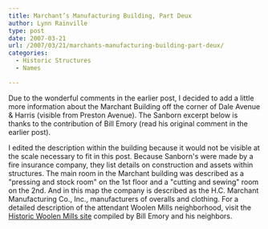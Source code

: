 ```yaml
---
title: Marchant’s Manufacturing Building, Part Deux
author: Lynn Rainville
type: post
date: 2007-03-21
url: /2007/03/21/marchants-manufacturing-building-part-deux/
categories:
  - Historic Structures
  - Names

---
```

Due to the wonderful comments in the earlier post, I decided to add a little more information about the Marchant Building off the corner of Dale Avenue & Harris (visible from Preston Avenue). The Sanborn excerpt below is thanks to the contribution of Bill Emory (read his original comment in the earlier post).

[](http://www.locohistory.org/blog/?attachment_id=84)
  
I edited the description within the building because it would not be visible at the scale necessary to fit in this post. Because Sanborn's were made by a fire insurance company, they list details on construction and assets within structures. The main room in the Marchant building was described as a "pressing and stock room" on the 1st floor and a "cutting and sewing" room on the 2nd. And in this map the company is described as the H.C. Marchant Manufacturing Co., Inc., manufacturers of overalls and clothing. For a detailed description of the attendant Woolen Mills neighborhood, visit the [Historic Woolen Mills site](http://www.historicwoolenmills.org/) compiled by Bill Emory and his neighbors.
